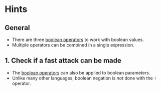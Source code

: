 # Hints

## General

- There are three [boolean operators][operators] to work with boolean values.
- Multiple operators can be combined in a single expression.

## 1. Check if a fast attack can be made

- The [boolean operators][operators] can also be applied to boolean parameters.
- Unlike many other languages, boolean negation is _not_ done with the `!` operator.

[operators]: https://docs.microsoft.com/en-us/dotnet/fsharp/language-reference/symbol-and-operator-reference/boolean-operators
